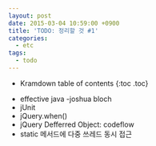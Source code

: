 ```yaml
---
layout: post
date: 2015-03-04 10:59:00 +0900
title: 'TODO: 정리할 것 #1'
categories:
  - etc
tags:
  - todo
---
```


* Kramdown table of contents
{:toc .toc}

- effective java -joshua bloch
- jUnit
- jQuery.when()
- jQuery Defferred Object: codeflow
- static 메서드에 다중 쓰레드 동시 접근
